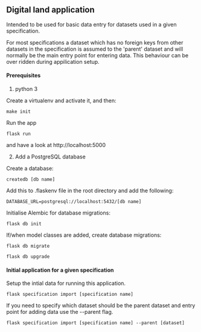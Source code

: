 ## Digital land application

Intended to be used for basic data entry for datasets used in a given specification. 

For most specifications a dataset which has no foreign keys from other datasets in the specification is assumed to the 'parent' dataset 
and will normally be the main entry point for entering data. This behaviour can be over ridden during appilication setup.


#### Prerequisites

1. python 3

Create a virtualenv and activate it, and then:

    make init

Run the app

    flask run

and have a look at http://localhost:5000


2. Add a PostgreSQL database

Create a database:

    createdb [db name]

Add this to .flaskenv file in the root directory and add the following:

    DATABASE_URL=postgresql://localhost:5432/[db name]

Initialise Alembic for database migrations:

    flask db init

If/when model classes are added, create database migrations:

    flask db migrate

    flask db upgrade



#### Initial application for a given specification

Setup the intial data for running this application.

    flask specification import [specification name]

If you need to specify which dataset should be the parent dataset and entry point for adding data use the --parent flag.

    flask specification import [specification name] --parent [dataset]
  
